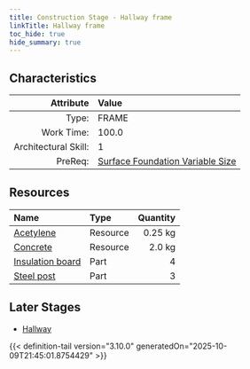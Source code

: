 ```yaml
---
title: Construction Stage - Hallway frame
linkTitle: Hallway frame
toc_hide: true
hide_summary: true
---
```

<!-- This is generated by the MarsSim HelpGenertor, do not edit. -->

## Characteristics

| Attribute      | Value |
|--------:|:------|
|Type:|FRAME|
|Work Time:|100.0|
|Architectural Skill:|1|
|PreReq:|[Surface Foundation Variable Size](/docs/definitions/construction/surface-foundation-variable-size)|

## Resources

| Name | Type | Quantity |
|:-----|:-----|-----:|
|[Acetylene](/docs/definitions/resource/acetylene)|Resource|0.25 kg|
|[Concrete](/docs/definitions/resource/concrete)|Resource|2.0 kg|
|[Insulation board](/docs/definitions/part/insulation-board)|Part|4|
|[Steel post](/docs/definitions/part/steel-post)|Part|3|

## Later Stages
- [Hallway](/docs/definitions/construction/hallway)



{{< definition-tail version="3.10.0" generatedOn="2025-10-09T21:45:01.8754429" >}}


